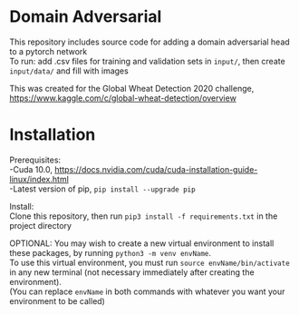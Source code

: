# Domain Adversarial

This repository includes source code for adding a domain adversarial head to a pytorch network  
To run: add .csv files for training and validation sets in `input/`, then create `input/data/` and fill with images

This was created for the Global Wheat Detection 2020 challenge, https://www.kaggle.com/c/global-wheat-detection/overview

# Installation
Prerequisites:  
-Cuda 10.0, https://docs.nvidia.com/cuda/cuda-installation-guide-linux/index.html  
-Latest version of pip, `pip install --upgrade pip`

Install:  
Clone this repository, then run `pip3 install -f requirements.txt` in the project directory

OPTIONAL: You may wish to create a new virtual environment to install these packages, by running `python3 -m venv envName`.  
To use this virtual environment, you must run `source envName/bin/activate` in any new terminal (not necessary immediately after creating the environment).  
(You can replace `envName` in both commands with whatever you want your environment to be called)
